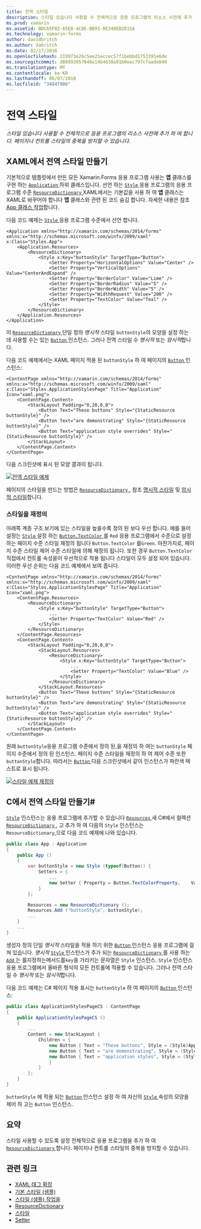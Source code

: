 ```yaml
---
title: 전역 스타일
description: 스타일 있습니다 사용할 수 전체적으로 응용 프로그램의 리소스 사전에 추가 하 여 합니다. 페이지나 컨트롤 스타일의 중복을 방지할 수 있습니다.
ms.prod: xamarin
ms.assetid: BDC65F82-65E0-4C8E-BB91-8E340EB2D15A
ms.technology: xamarin-forms
author: davidbritch
ms.author: dabritch
ms.date: 02/17/2016
ms.openlocfilehash: 219973e26c5ee25accec57f1bebbd1753391e6de
ms.sourcegitcommit: d80d93957040a14b4638a91b0eac797cfaade840
ms.translationtype: MT
ms.contentlocale: ko-KR
ms.lasthandoff: 06/07/2018
ms.locfileid: "34847906"
---
```

# <a name="global-styles"></a>전역 스타일

_스타일 있습니다 사용할 수 전체적으로 응용 프로그램의 리소스 사전에 추가 하 여 합니다. 페이지나 컨트롤 스타일의 중복을 방지할 수 있습니다._

## <a name="creating-a-global-style-in-xaml"></a>XAML에서 전역 스타일 만들기

기본적으로 템플릿에서 만든 모든 Xamarin.Forms 응용 프로그램 사용는 **앱** 클래스를 구현 하는 [ `Application` ](https://developer.xamarin.com/api/type/Xamarin.Forms.Application/) 하위 클래스입니다. 선언 하는 [ `Style` ](https://developer.xamarin.com/api/type/Xamarin.Forms.Style/) 응용 프로그램의 응용 프로그램 수준 [ `ResourceDictionary` ](https://developer.xamarin.com/api/type/Xamarin.Forms.ResourceDictionary/) XAML에서는 기본값을 사용 하 여 **앱** 클래스는 XAML로 바꾸어야 합니다 **앱** 클래스와 관련 된 코드 숨김 합니다. 자세한 내용은 참조 [App 클래스 작업](~/xamarin-forms/app-fundamentals/application-class.md)합니다.

다음 코드 예제는 [ `Style` ](https://developer.xamarin.com/api/type/Xamarin.Forms.Style/) 응용 프로그램 수준에서 선언 합니다.

```xaml
<Application xmlns="http://xamarin.com/schemas/2014/forms" xmlns:x="http://schemas.microsoft.com/winfx/2009/xaml" x:Class="Styles.App">
    <Application.Resources>
        <ResourceDictionary>
            <Style x:Key="buttonStyle" TargetType="Button">
                <Setter Property="HorizontalOptions" Value="Center" />
                <Setter Property="VerticalOptions" Value="CenterAndExpand" />
                <Setter Property="BorderColor" Value="Lime" />
                <Setter Property="BorderRadius" Value="5" />
                <Setter Property="BorderWidth" Value="5" />
                <Setter Property="WidthRequest" Value="200" />
                <Setter Property="TextColor" Value="Teal" />
            </Style>
        </ResourceDictionary>
    </Application.Resources>
</Application>
```

이 [ `ResourceDictionary` ](https://developer.xamarin.com/api/type/Xamarin.Forms.ResourceDictionary/) 단일 정의 *명시적* 스타일 `buttonStyle`의 모양을 설정 하는 데 사용할 수는 있는 [ `Button` ](https://developer.xamarin.com/api/type/Xamarin.Forms.Button/) 인스턴스. 그러나 전역 스타일 수 *명시적* 또는 *암시적*합니다.

다음 코드 예제에서는 XAML 페이지 적용 된 `buttonStyle` 하 여 페이지의 [ `Button` ](https://developer.xamarin.com/api/type/Xamarin.Forms.Button/) 인스턴스:

```xaml
<ContentPage xmlns="http://xamarin.com/schemas/2014/forms" xmlns:x="http://schemas.microsoft.com/winfx/2009/xaml" x:Class="Styles.ApplicationStylesPage" Title="Application" Icon="xaml.png">
    <ContentPage.Content>
        <StackLayout Padding="0,20,0,0">
            <Button Text="These buttons" Style="{StaticResource buttonStyle}" />
            <Button Text="are demonstrating" Style="{StaticResource buttonStyle}" />
            <Button Text="application style overrides" Style="{StaticResource buttonStyle}" />
        </StackLayout>
    </ContentPage.Content>
</ContentPage>
```

다음 스크린샷에 표시 된 모양 결과이 됩니다.

[![](application-images/application-styles-1.png "전역 스타일 예제")](application-images/application-styles-1-large.png#lightbox "글로벌 스타일 예제")

페이지의 스타일을 만드는 방법은 [ `ResourceDictionary` ](https://developer.xamarin.com/api/type/Xamarin.Forms.ResourceDictionary/), 참조 [명시적 스타일](~/xamarin-forms/user-interface/styles/explicit.md) 및 [암시적 스타일](~/xamarin-forms/user-interface/styles/implicit.md)합니다.

### <a name="overriding-styles"></a>스타일을 재정의

아래쪽 계층 구조 보기에 있는 스타일을 높을수록 정의 된 보다 우선 합니다. 예를 들어 설정는 [ `Style` ](https://developer.xamarin.com/api/type/Xamarin.Forms.Style/) 설정 하는 [ `Button.TextColor` ](https://developer.xamarin.com/api/property/Xamarin.Forms.Button.TextColor/) 를 `Red` 응용 프로그램에서 수준으로 설정 하는 페이지 수준 스타일 재정의 됩니다 `Button.TextColor` 를`Green`. 마찬가지로, 페이지 수준 스타일 제어 수준 스타일에 의해 재정의 됩니다. 또한 경우 `Button.TextColor` 직접에서 컨트롤 속성을이 우선적으로 적용 됩니다 스타일이 모두 설정 되어 있습니다. 이러한 우선 순위는 다음 코드 예제에서 보여 줍니다.

```xaml
<ContentPage xmlns="http://xamarin.com/schemas/2014/forms" xmlns:x="http://schemas.microsoft.com/winfx/2009/xaml" x:Class="Styles.ApplicationStylesPage" Title="Application" Icon="xaml.png">
    <ContentPage.Resources>
        <ResourceDictionary>
            <Style x:Key="buttonStyle" TargetType="Button">
                ...
                <Setter Property="TextColor" Value="Red" />
            </Style>
        </ResourceDictionary>
    </ContentPage.Resources>
    <ContentPage.Content>
        <StackLayout Padding="0,20,0,0">
            <StackLayout.Resources>
                <ResourceDictionary>
                    <Style x:Key="buttonStyle" TargetType="Button">
                        ...
                        <Setter Property="TextColor" Value="Blue" />
                    </Style>
                </ResourceDictionary>
            </StackLayout.Resources>
            <Button Text="These buttons" Style="{StaticResource buttonStyle}" />
            <Button Text="are demonstrating" Style="{StaticResource buttonStyle}" />
            <Button Text="application style overrides" Style="{StaticResource buttonStyle}" />
        </StackLayout>
    </ContentPage.Content>
</ContentPage>
```

원래 `buttonStyle`응용 프로그램 수준에서 정의 된,을 재정의 하 여는 `buttonStyle` 페이지 수준에서 정의 된 인스턴스. 페이지 수준 스타일을 재정의 하 여 제어 수준 또한 `buttonStyle`합니다. 따라서는 [ `Button` ](https://developer.xamarin.com/api/type/Xamarin.Forms.Button/) 다음 스크린샷에서 같이 인스턴스가 파란색 텍스트로 표시 됩니다.

[![](application-images/application-styles-2.png "스타일 예제 재정의")](application-images/application-styles-2-large.png#lightbox "스타일 예제를 재정의 합니다.")

## <a name="creating-a-global-style-in-c35"></a>C에서 전역 스타일 만들기&#35;

[`Style`](https://developer.xamarin.com/api/type/Xamarin.Forms.Style/) 인스턴스는 응용 프로그램에 추가할 수 있습니다 [ `Resources` ](https://developer.xamarin.com/api/property/Xamarin.Forms.VisualElement.Resources/) 새 C#에서 컬렉션 [ `ResourceDictionary` ](https://developer.xamarin.com/api/type/Xamarin.Forms.ResourceDictionary/), 고 추가 하 여 다음의 `Style` 인스턴스는 `ResourceDictionary`,으로 다음 코드 예제에 나와 있습니다.

```csharp
public class App : Application
{
    public App ()
    {
        var buttonStyle = new Style (typeof(Button)) {
            Setters = {
                ...
                new Setter { Property = Button.TextColorProperty,    Value = Color.Teal }
            }
        };

        Resources = new ResourceDictionary ();
        Resources.Add ("buttonStyle", buttonStyle);
        ...
    }
    ...
}
```

생성자 정의 단일 *명시적* 스타일을 적용 하기 위한 [ `Button` ](https://developer.xamarin.com/api/type/Xamarin.Forms.Button/) 인스턴스 응용 프로그램에 걸쳐 있습니다. *명시적* [ `Style` ](https://developer.xamarin.com/api/type/Xamarin.Forms.Style/) 인스턴스가 추가 되는 [ `ResourceDictionary` ](https://developer.xamarin.com/api/type/Xamarin.Forms.ResourceDictionary/) 를 사용 하는 [ `Add` ](https://developer.xamarin.com/api/member/Xamarin.Forms.ResourceDictionary.Add/p/System.String/System.Object/) 는 를지정하는메서드를`key`을 가리키는 문자열은 `Style` 인스턴스. `Style` 인스턴스 응용 프로그램에서 올바른 형식의 모든 컨트롤에 적용할 수 있습니다. 그러나 전역 스타일 수 *명시적* 또는 *암시적*합니다.

다음 코드 예제는 C# 페이지 적용 표시는 `buttonStyle` 하 여 페이지의 [ `Button` ](https://developer.xamarin.com/api/type/Xamarin.Forms.Button/) 인스턴스:

```csharp
public class ApplicationStylesPageCS : ContentPage
{
    public ApplicationStylesPageCS ()
    {
        ...
        Content = new StackLayout {
            Children = {
                new Button { Text = "These buttons", Style = (Style)Application.Current.Resources ["buttonStyle"] },
                new Button { Text = "are demonstrating", Style = (Style)Application.Current.Resources ["buttonStyle"] },
                new Button { Text = "application styles", Style = (Style)Application.Current.Resources ["buttonStyle"]
                }
            }
        };
    }
}
```

`buttonStyle` 에 적용 되는 [ `Button` ](https://developer.xamarin.com/api/type/Xamarin.Forms.Button/) 인스턴스 설정 하 여 자신의 [ `Style` ](https://developer.xamarin.com/api/property/Xamarin.Forms.VisualElement.Style/) 속성의 모양을 제어 하 고는 `Button` 인스턴스.

## <a name="summary"></a>요약

스타일 사용할 수 있도록 설정 전체적으로 응용 프로그램을 추가 하 여 [ `ResourceDictionary` ](https://developer.xamarin.com/api/type/Xamarin.Forms.ResourceDictionary/)합니다. 페이지나 컨트롤 스타일의 중복을 방지할 수 있습니다.



## <a name="related-links"></a>관련 링크

- [XAML 태그 확장](~/xamarin-forms/xaml/xaml-basics/xaml-markup-extensions.md)
- [기본 스타일 (샘플)](https://developer.xamarin.com/samples/xamarin-forms/UserInterface/Styles/BasicStyles/)
- [스타일 (샘플) 작업을](https://developer.xamarin.com/samples/xamarin-forms/WorkingWithStyles/)
- [ResourceDictionary](https://developer.xamarin.com/api/type/Xamarin.Forms.ResourceDictionary/)
- [스타일](https://developer.xamarin.com/api/type/Xamarin.Forms.Style/)
- [Setter](https://developer.xamarin.com/api/type/Xamarin.Forms.Setter/)
